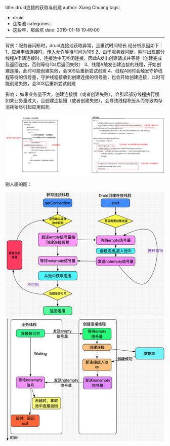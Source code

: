 title: druid连接的获取与创建
author: Xiang Chuang
tags:
  - druid
  - 连接池
categories:
  - 这些年，那些坑
date: 2019-01-18 19:49:00
---
背景：服务器闪断时，druid连接池获取异常，且重试时间较长
经分析原因如下：
1、应用申请连接时，传入允许等待时间为10S
2、由于服务器闪断，瞬时出现部分线程A申请连接时，连接池中无空闲连接，因此A发出创建请求并等待（创建完成及返回连接，否则等待10s后返回失败）
3、线程A触发创建连接的线程，开始创建连接，此时可能创建失败，会30S后重新尝试创建
4、线程A同时会触发守护线程等待的信号量，守护线程接收到创建连接的信号量，也会开始创建连接，此时可能创建失败，会30S后重新尝试创建
    
影响：
如果业务量不大，创建连接慢（或者创建失败），会引起部分线程执行慢
如果业务量过大，且创建连接慢（或者创建失败），会导致线程积压从而导致内存消耗殆尽引起应用假死


![upload successful](\images\pasted-75.png)

别人画的图：

![upload successful](\images\pasted-76.png)
![upload successful](\images\pasted-77.png)